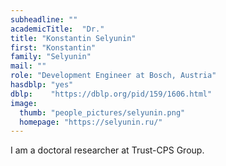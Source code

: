 ```yaml
---
subheadline: ""
academicTitle:  "Dr."
title: "Konstantin Selyunin"
first: "Konstantin"
family: "Selyunin"
mail: ""
role: "Development Engineer at Bosch, Austria"
hasdblp: "yes"
dblp:    "https://dblp.org/pid/159/1606.html"
image:
  thumb: "people_pictures/selyunin.png"
  homepage: "https://selyunin.ru/"
---
```


<!--more-->

I am a doctoral researcher at Trust-CPS Group.
